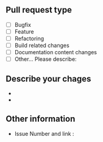 ## Pull request type
<!-- -->
- [ ] Bugfix
- [ ] Feature
- [ ] Refactoring
- [ ] Build related changes
- [ ] Documentation content changes
- [ ] Other... Please describe:

## Describe your chages
* 
* 

## Other information
* Issue Number and link : 
